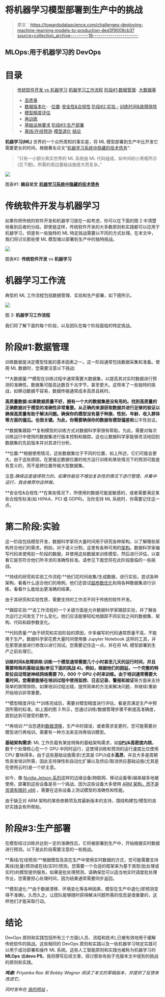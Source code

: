# 将机器学习模型部署到生产中的挑战

> 原文：<https://towardsdatascience.com/challenges-deploying-machine-learning-models-to-production-ded3f9009cb3?source=collection_archive---------18----------------------->

## MLOps:用于机器学习的 DevOps

# 目录

> [传统软件开发 vs 机器学习](#6e2c)
> [机器学习工作流程](#d906)
> [阶段#1:数据管理](#2987)- [大数据量](#c5cf)
> - [高质量](#fad7)
> - [数据版本化](#309d)-
> -[位置](#cdc6)-[安全性&合规性](#5858)
> [阶段#2:实验
> -](#6687) [训练时间&故障排除](#ba72)
> - [模型精度评估](#d0df)
> - [再训练](#3289)
> - [基础设施要求](#7858)
> [阶段#3:生产部署](#7d48)
> - [离线/在线预测](#a392)-[模型退化](#1ed4)
> [结论](#8156)

**机器学习(ML)** 世界的一个众所周知的事实是，将 ML 模型部署到生产中比开发它需要更长的时间。根据著名论文“[机器学习系统中隐藏的技术债务](https://papers.nips.cc/paper/5656-hidden-technical-debt-in-machine-learning-systems.pdf)”:

> “只有一小部分真实世界的 ML 系统由 ML 代码组成，如中间的小黑框所示(见下图)。所需的周边基础设施庞大而复杂。”

![](img/f2c0b164761bce99a6d7e3d844f600de.png)

图表#1: **摘自论文** [**机器学习系统中隐藏的技术债务**](https://papers.nips.cc/paper/5656-hidden-technical-debt-in-machine-learning-systems.pdf)

# 传统软件开发与机器学习

如果你把传统的软件开发和机器学习放在一起考虑，你可以在下面的图 2 中清楚地看到后者的分歧。即使是这样，传统软件开发的大多数原则和实践都可以应用于机器学习，但是有一些独特的 ML 特定挑战需要以不同的方式处理。在本文中，我们将讨论那些使 ML 模型难以部署到生产中的独特挑战。

![](img/155023d51021056464693b1ecb77ac42.png)

图表#2: **传统软件开发** vs **机器学习**

# 机器学习工作流

典型的 ML 工作流程包括数据管理、实验和生产部署，如下图所示。

![](img/787e1a38938791c5d4191e5200fa447f.png)

图 3: **机器学习工作流程**

我们将了解下面的每个阶段，以及团队在每个阶段面临的特定挑战。

# 阶段#1:数据管理

训练数据是决定模型性能的基本因素之一。这一阶段通常包括数据采集和准备。使用 ML 数据时，您需要注意以下挑战:

**大数据量:**模型在训练过程中通常需要大数据集，以提高其对实时数据进行预测的准确性。数据集可能高达数百千兆字节，甚至更大。这带来了一些独特的挑战，如移动数据不容易，数据传输通常成本高昂且耗时。

**高质量数据:**如果数据质量不好，拥有一个大的数据集是没有用的。找到高质量的正确数据对于模型的准确性非常重要。从正确的来源获取数据并进行足够的验证以确保高质量有助于解决问题。确保你的模型没有基于种族、性别、年龄、收入群体等方面的偏见。也很关键。为此，你需要确保你的数据有**模型偏差和**公平性验证。

**数据集跟踪:**复制模型的训练方式对数据科学家很有帮助。为此，需要对每次训练运行中使用的数据集进行版本控制和跟踪。这也让数据科学家能够灵活地回到数据集的先前版本并对其进行分析。

**位置:**根据使用情况，这些数据集位于不同的位置，如上所述，它们可能会更大。由于这些原因，在更接近数据位置的地方运行训练和某些情况下的预测可能是有意义的，而不是跨位置传输大型数据集。

注意:*确保这是值得努力的。如果你能在不增加复杂性的情况下进行管理，并集中运行，我会推荐你这样做。*

**安全性&合规性:**在某些情况下，所使用的数据可能是敏感的，或者需要满足某些合规性标准(如 HIPAA、PCI 或 GDPR)。当你支持 ML 系统时，你需要记住这一点。

# 第二阶段:实验

这一阶段包括模型开发，数据科学家将大量时间用于研究各种架构，以了解哪些架构符合他们的需求。例如，对于语义分割，这里有各种可用的[架构](/semantic-segmentation-popular-architectures-dff0a75f39d0)。数据科学家编写代码来使用前一阶段的数据，并使用这些数据来训练模型，然后进行评估，以查看它是否符合他们所寻求的准确性标准。请参见下面您将在此阶段面临的一些挑战。

**持续的研究和实验工作流程:**他们花时间收集/生成数据，进行实验，尝试各种架构，看看什么适合他们的用例。他们还尝试[超参数优化](https://en.wikipedia.org/wiki/Hyperparameter_optimization)和用各种数据集进行训练，看看什么能给出更准确的结果。

由于其研究和实验性质，需要支持的工作流不同于传统的软件开发。

**跟踪实验:**该工作流程的一个关键方面是允许数据科学家跟踪实验，并了解各次运行之间发生了什么变化。他们应该能够轻松地跟踪不同实验之间的数据集、架构、代码和超参数变化。

**代码质量:**由于研究和实验阶段的原因，许多编写的代码通常质量不高，不能用于生产。数据科学家花费大量时间使用像 Jupyter Notebook 这样的工具，并在那里直接进行修改以进行测试。您需要记住这一点，并在将 ML 模型部署到生产之前处理它。

**训练时间&故障排除:**训练一个模型通常需要几个小时甚至几天的运行时间，并且需要特殊的基础设施(参见下面的挑战 4)。例如，根据他们的[网站](https://www.tesla.com/autopilotAI)，一个完整的特斯拉自动驾驶神经网络需要 70，000 个 GPU 小时来训练。由于培训通常需要大量时间，您需要能够在培训过程中使用**监控、日志记录、警报和验证**等方面来支持简单的故障排除。如果培训过程出错，提供简单的方法来解决问题，并继续/重新开始培训非常重要。

**模型精度评估:**训练完成后，需要对模型精度进行评估，看是否满足生产中预测所需的标准。如上面的图 3 所示，您通过训练/数据管理步骤不断提高准确度，直到达到可接受的数字。

**再培训:**当您遇到[数据漂移](https://docs.microsoft.com/en-us/azure/machine-learning/how-to-monitor-data-drift#what-is-data-drift)，生产中的错误，或者需求变更时，您可能需要对模型进行再培训。需要有一种方法来支持再培训模型。

**基础架构需求:** ML 工作负载有某些特殊的基础架构需求，如[**GPU**](https://en.wikipedia.org/wiki/Graphics_processing_unit)**&高密度内核**。数千个处理核心在一个 GPU 中同时运行，这使得训练和预测的运行速度比仅使用 CPU 要快得多。由于这些基础设施需求(尤其是 GPU)成本**高昂**，并且大多是周期性突发培训所需，因此支持弹性和自动化扩展以及供应/取消供应基础设施(尤其是在使用云时)是一个好主意。

如今，像 [Nvidia Jetson 系列](https://en.wikipedia.org/wiki/Nvidia_Jetson)这样的边缘设备(物联网、移动设备等)越来越多地被使用，部署到这些设备是另一个挑战，因为这些设备大多使用 [ARM 架构，而不是资源有限的 x86](https://stackoverflow.com/questions/14794460/how-does-the-arm-architecture-differ-from-x86) 。需要在这些设备上测试模型的准确性和性能。

由于缺乏对 ARM 架构的某些依赖项及其最新版本的支持，围绕构建包/模型的良好实践会有所帮助。

# 阶段#3:生产部署

在模型经过训练并达到一定的准确性后，它将被部署到生产中，开始根据实时数据进行预测。以下是此阶段需要注意的一些挑战。

**离线/在线预测:**根据模型及其在生产中使用实时数据的方式，您可能需要支持离线(批量)预测或在线(实时)预测。您需要一个合适的框架来为基于类型(批处理或实时)的模型提供服务。如果是批处理预测，请确保您可以适当地实时调度批处理作业，您需要担心处理时间，因为结果通常需要同步返回。

**模型退化:**由于数据漂移、环境变化等各种因素，模型在生产中退化(即预测变得不准确)。久而久之。让团队能够随时获得解决问题所需的信息是很重要的，这样他们才能采取行动。

# 结论

DevOps 原则和实践包括所有三个方面(人员、流程和技术),已被有效地用于缓解传统软件的挑战。这些相同的 DevOps 原则和实践以及一些机器学习特定实践可以用于成功部署和操作 ML 系统。这些人工智能原则和实践也被称为机器学习的 **MLOps** 或**devo PS**。我将撰写后续文章，探讨那些有助于克服本文中提到的挑战的原则和实践。

***鸣谢:*** *Priyanka Rao 和 Bobby Wagner 阅读了本文的草稿版本，并提供了反馈来改进它。*

*同时发布在* [*我的网站*](https://shahadarsh.com/2020/06/19/challenges-deploying-machine-learning-models-to-production/) *。*